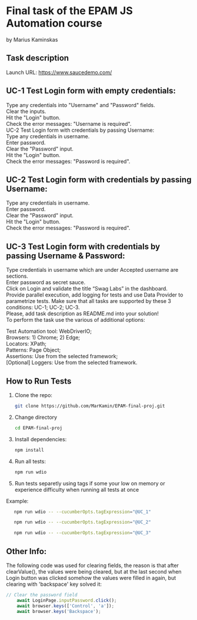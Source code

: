 #  Final task of the EPAM JS Automation course 
by Marius Kaminskas

## Task description
Launch URL: https://www.saucedemo.com/

## UC-1 Test Login form with empty credentials:

Type any credentials into "Username" and "Password" fields.  
Clear the inputs.  
Hit the "Login" button.  
Check the error messages: "Username is required".  
UC-2 Test Login form with credentials by passing Username:  
Type any credentials in username.  
Enter password.  
Clear the "Password" input.  
Hit the "Login" button.  
Check the error messages: "Password is required".  

## UC-2 Test Login form with credentials by passing Username:

Type any credentials in username.  
Enter password.  
Clear the "Password" input.  
Hit the "Login" button.  
Check the error messages: "Password is required".  

## UC-3 Test Login form with credentials by passing Username & Password:

Type credentials in username which are under Accepted username are sections.  
Enter password as secret sauce.  
Click on Login and validate the title “Swag Labs” in the dashboard.  
Provide parallel execution, add logging for tests and use Data Provider to parametrize tests. Make sure that all tasks   are supported by these 3 conditions: UC-1; UC-2; UC-3.  
Please, add task description as README.md into your solution!  
To perform the task use the various of additional options:  

Test Automation tool: WebDriverIO;  
Browsers: 1) Chrome; 2) Edge;  
Locators: XPath;  
Patterns: Page Object;  
Assertions: Use from the selected framework;  
[Optional] Loggers: Use from the selected framework.  

## How to Run Tests

1. Clone the repo:
    ```bash
    git clone https://github.com/MarKamin/EPAM-final-proj.git  
2. Change directory
    ```bash
    cd EPAM-final-proj 
3. Install dependencies:
   ```bash
   npm install
   
4. Run all tests:
    ```bash
    npm run wdio
   
5. Run tests separetly using tags if some your low on memory or experience difficulty when running all tests at once 

Example:  
```bash
   npm run wdio -- --cucumberOpts.tagExpression="@UC_1"
   ```
```bash
   npm run wdio -- --cucumberOpts.tagExpression="@UC_2"
```
```bash
   npm run wdio -- --cucumberOpts.tagExpression="@UC_3"
```

## Other Info:

The following code was used for clearing fields, the reason is that after clearValue(), the values were being cleared, but at the last second when Login button was clicked somehow the values were filled in again, but clearing with 'backspace' key solved it:
```javascript
// Clear the password field  
    await LoginPage.inputPassword.click();  
    await browser.keys(['Control', 'a']);  
    await browser.keys('Backspace');  
```
